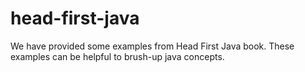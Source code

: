 # head-first-java

We have provided some examples from Head First Java book.
These examples can be helpful to brush-up java concepts.
